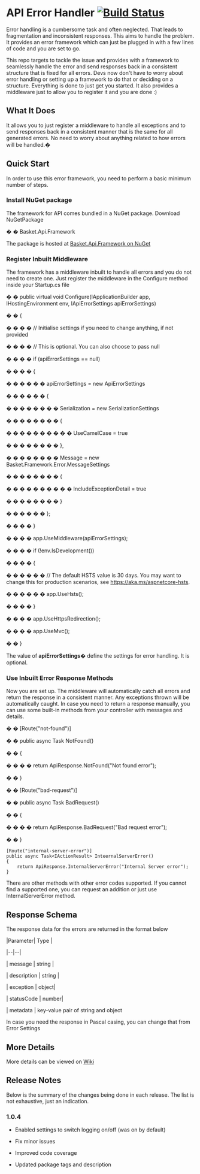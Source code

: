# API Error Handler [![Build Status](https://shahzadadil.visualstudio.com/API%20Error%20Handler/_apis/build/status/Master%20Branch%20CI?branchName=master)](https://shahzadadil.visualstudio.com/API%20Error%20Handler/_build/latest?definitionId=7&branchName=master)

Error handling is a cumbersome task and often neglected. That leads to fragmentation and inconsistent responses. This aims to handle the problem. It provides an error framework which can just be plugged in with a few lines of code and you are set to go.

This repo targets to tackle the issue and provides with a framework to seamlessly handle the error and send responses back in a consistent structure that is fixed for all errors. Devs now don't have to worry about error handling or setting up a framework to do that or deciding on a structure. Everything is done to just get you started. It also provides a middleware just to allow you to register it and you are done :)




## What It Does

It allows you to just register a middleware to handle all exceptions and to send responses back in a consistent manner that is the same for all generated errors. No need to worry about anything related to how errors will be handled.�




## Quick Start

In order to use this error framework, you need to perform a basic minimum number of steps.




### Install NuGet package

The framework for API comes bundled in a NuGet package. Download NuGetPackage




� � Basket.Api.Framework




The package is hosted at [Basket.Api.Framework on NuGet](https://www.nuget.org/packages/Basket.Api.Framework/)




### Register Inbuilt Middleware

The framework has a middleware inbuilt to handle all errors and you do not need to create one. Just register the middleware in the Configure method inside your Startup.cs file




� � public virtual void Configure(IApplicationBuilder app, IHostingEnvironment env, IApiErrorSettings apiErrorSettings)

� � {

� � � � // Initialise settings if you need to change anything, if not provided

� � � � // This is optional. You can also choose to pass null

� � � � if (apiErrorSettings == null)

� � � � {

� � � � � � apiErrorSettings = new ApiErrorSettings

� � � � � � {

� � � � � � � � Serialization = new SerializationSettings

� � � � � � � � {

� � � � � � � � � � UseCamelCase = true

� � � � � � � � },

� � � � � � � � Message = new Basket.Framework.Error.MessageSettings

� � � � � � � � {

� � � � � � � � � � IncludeExceptionDetail = true

� � � � � � � � }

� � � � � � };

� � � � }




� � � � app.UseMiddleware<BasketMiddleware>(apiErrorSettings);




� � � � if (!env.IsDevelopment())

� � � � {

� � � � � � // The default HSTS value is 30 days. You may want to change this for production scenarios, see https://aka.ms/aspnetcore-hsts.

� � � � � � app.UseHsts();

� � � � }




� � � � app.UseHttpsRedirection();

� � � � app.UseMvc();

� � }




The value of **apiErrorSettings**� define the settings for error handling. It is optional.



### Use Inbuilt Error Response Methods

Now you are set up. The middleware will automatically catch all errors and return the response in a consistent manner. Any exceptions thrown will be automatically caught. In case you need to return a response manually, you can use some built-in methods from your controller with messages and details.




� � [Route("not-found")]

� � public async Task<IActionResult> NotFound()

� � {

� � � � return ApiResponse.NotFound("Not found error");

� � }




� � [Route("bad-request")]

� � public async Task<IActionResult> BadRequest()

� � {

� � � � return ApiResponse.BadRequest("Bad request error");

� � }


    
    [Route("internal-server-error")]
    public async Task<IActionResult> InteernalServerError()
    {
        return ApiResponse.InternalServerError("Internal Server error");
    }


There are other methods with other error codes supported. If you cannot find a supported one, you can request an addition or just use InternalServerError method.










## Response Schema




The response data for the errors are returned in the format below




|Parameter| Type |

|--|--|

| message | string |

| description | string |

| exception | object|

| statusCode | 	number|

| metadata | key-value pair of string and object




In case you need the response in Pascal casing, you can change that from Error Settings




## More Details

More details can be viewed on [Wiki](https://github.com/shahzadadil/api-error-handler/wiki)




## Release Notes

Below is the summary of the changes being done in each release. The list is not exhaustive, just an indication.




### 1.0.4

- Enabled settings to switch logging on/off (was on by default)

- Fix minor issues

- Improved code coverage

- Updated package tags and description